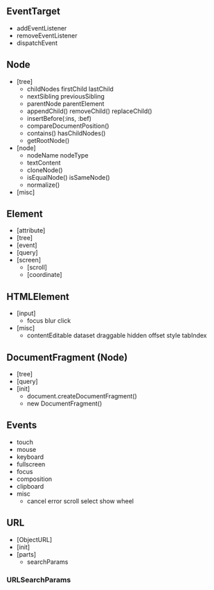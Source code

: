 

## EventTarget
- addEventListener
- removeEventListener
- dispatchEvent
## Node
- [tree]
  - childNodes firstChild lastChild
  - nextSibling previousSibling
  - parentNode parentElement
  - appendChild() removeChild() replaceChild()
  - insertBefore(:ins, :bef)
  - compareDocumentPosition()
  - contains() hasChildNodes()
  - getRootNode()
- [node]
  - nodeName nodeType
  - textContent
  - cloneNode()
  - isEqualNode() isSameNode()
  - normalize()
- [misc]
## Element
- [attribute]
- [tree]
- [event]
- [query]
- [screen]
  - [scroll]
  - [coordinate]
## HTMLElement
- [input]
  - focus blur click
- [misc]
  - contentEditable dataset draggable hidden offset style tabIndex
## DocumentFragment (Node)
- [tree]
- [query]
- [init]
  - document.createDocumentFragment()
  - new DocumentFragment()
## Events
- touch
- mouse
- keyboard
- fullscreen
- focus
- composition
- clipboard
- misc
  - cancel error scroll select show wheel
## URL
- [ObjectURL]
- [init]
- [parts]
  - searchParams
### URLSearchParams
